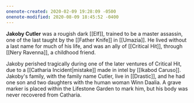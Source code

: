 ```yaml
---
onenote-created: 2020-02-09 19:28:09 -0500
onenote-modified: 2020-08-09 18:45:52 -0400
---
```


**Jakoby Cutler** was a rougish dark [[Elf]], trained to be a master assassin, one of the last taught by the [[Father Knife]] in [[Umazia]]. He lived without a last name for much of his life, and was an ally of [[Critical Hit]], through [[Nery Ravenna]], a childhood friend.

Jakoby perished tragically during one of the later ventures of Critical Hit, due to a [[Catharia Incident|mistake]] made in intel by [[Ikabod Caruso]]. Jakoby's family, with the family name Cutler, live in [[Drastic]], and he had one son and two daughters with the human woman Winn Daalia. A grave marker is placed within the Lifestone Garden to mark him, but his body was never recovered from Catharia.
